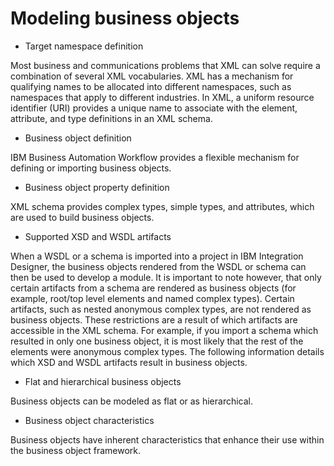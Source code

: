 <!-- image -->

# Modeling business objects

- Target namespace definition

Most business and communications problems that XML can solve require a combination of several XML vocabularies. XML has a mechanism for qualifying names to be allocated into different namespaces, such as namespaces that apply to different industries. In XML, a uniform resource identifier (URI) provides a unique name to associate with the element, attribute, and type definitions in an XML schema.
- Business object definition

IBM Business Automation Workflow provides a flexible mechanism for defining or importing business objects.
- Business object property definition

XML schema provides complex types, simple types, and attributes, which are used to build business objects.
- Supported XSD and WSDL artifacts

When a WSDL or a schema is imported into a project in IBM Integration Designer, the business objects rendered from the WSDL or schema can then be used to develop a module. It is important to note however, that only certain artifacts from a schema are rendered as business objects (for example, root/top level elements and named complex types). Certain artifacts, such as nested anonymous complex types, are not rendered as business objects. These restrictions are a result of which artifacts are accessible in the XML schema. For example, if you import a schema which resulted in only one business object, it is most likely that the rest of the elements were anonymous complex types. The following information details which XSD and WSDL artifacts result in business objects.
- Flat and hierarchical business objects

Business objects can be modeled as flat or as hierarchical.
- Business object characteristics

Business objects have inherent characteristics that enhance their use within the business object framework.